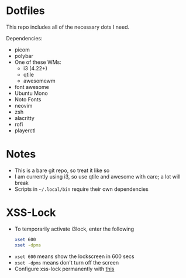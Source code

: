 # Dotfiles

This repo includes all of the necessary dots I need.

Dependencies:
- picom
- polybar
- One of these WMs:
    - i3 (4.22+)
    - qtile
    - awesomewm
- font awesome
- Ubuntu Mono
- Noto Fonts
- neovim
- zsh
- alacritty
- rofi
- playerctl

# Notes
- This is a bare git repo, so treat it like so
- I am currently using i3, so use qtile and awesome with care; a lot will break
- Scripts in `~/.local/bin` require their own dependencies

# XSS-Lock
- To temporarily activate i3lock, enter the following
    ```sh
    xset 600
    xset -dpms
    ```
- `xset 600` means show the lockscreen in 600 secs
- `xset -dpms` means don't turn off the screen
- Configure xss-lock permanently with [this](https://sleeplessbeastie.eu/2022/08/22/how-to-permanently-disable-dpms-using-xorg/)
